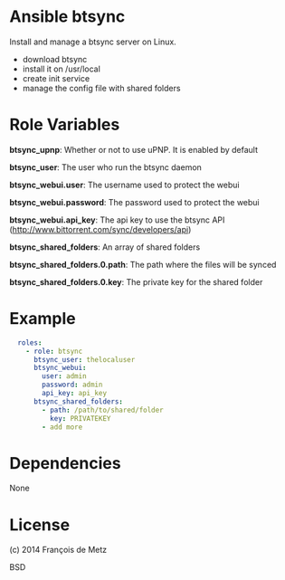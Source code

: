 # Ansible btsync

Install and manage a btsync server on Linux.

* download btsync
* install it on /usr/local
* create init service
* manage the config file with shared folders

# Role Variables

**btsync_upnp**: Whether or not to use uPNP. It is enabled by default

**btsync_user**: The user who run the btsync daemon

**btsync_webui.user**: The username used to protect the webui

**btsync_webui.password**: The password used to protect the webui

**btsync_webui.api_key**: The api key to use the btsync API (http://www.bittorrent.com/sync/developers/api)

**btsync_shared_folders**: An array of shared folders

**btsync_shared_folders.0.path**: The path where the files will be synced

**btsync_shared_folders.0.key**: The private key for the shared folder

# Example

```yaml
  roles:
    - role: btsync
      btsync_user: thelocaluser
      btsync_webui:
        user: admin
        password: admin
        api_key: api_key
      btsync_shared_folders:
        - path: /path/to/shared/folder
          key: PRIVATEKEY
        - add more
```

# Dependencies

None

# License

(c) 2014 François de Metz

BSD
